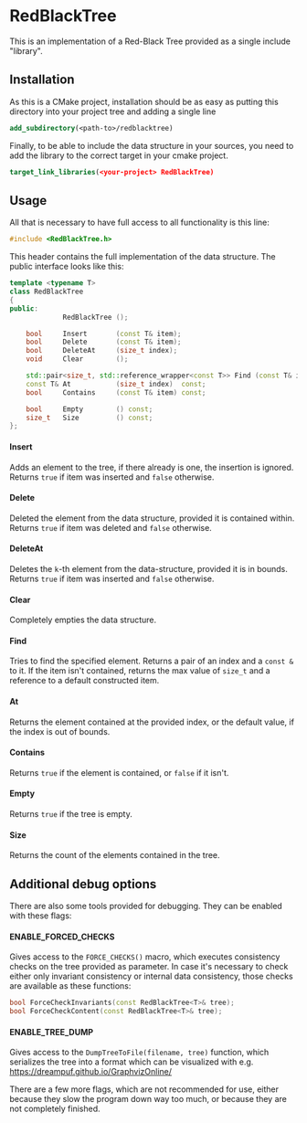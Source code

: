 # RedBlackTree

This is an implementation of a Red-Black Tree provided as a single include
"library".

## Installation

As this is a CMake project, installation should be as easy as putting this
directory into your project tree and adding a single line

```cmake
add_subdirectory(<path-to>/redblacktree)
```

Finally, to be able to include the data structure in your sources, you need to
add the library to the correct target in your cmake project.

```cmake
target_link_libraries(<your-project> RedBlackTree)
```

## Usage

All that is necessary to have full access to all functionality is this line:

```cpp
#include <RedBlackTree.h>
```

This header contains the full implementation of the data structure.
The public interface looks like this:

```cpp
template <typename T>
class RedBlackTree
{
public:
	         RedBlackTree ();

	bool     Insert       (const T& item);
	bool     Delete       (const T& item);
	bool     DeleteAt     (size_t index);
	void     Clear        ();

	std::pair<size_t, std::reference_wrapper<const T>> Find (const T& item) const;
	const T& At           (size_t index)  const;
	bool     Contains     (const T& item) const;

	bool     Empty        () const;
	size_t   Size         () const;
};
```

#### Insert

Adds an element to the tree, if there already is one, the insertion is ignored.
Returns `true` if item was inserted and `false` otherwise.

#### Delete

Deleted the element from the data structure, provided it is contained within.
Returns `true` if item was deleted and `false` otherwise.

#### DeleteAt

Deletes the `k`-th element from the data-structure, provided it is in bounds.
Returns `true` if item was inserted and `false` otherwise.

#### Clear

Completely empties the data structure.

#### Find

Tries to find the specified element. Returns a pair of an index and a `const &`
to it. If the item isn't contained, returns the max value of `size_t` and a reference
to a default constructed item.

#### At

Returns the element contained at the provided index, or the default value, if
the index is out of bounds.

#### Contains

Returns `true` if the element is contained, or `false` if it isn't.

#### Empty

Returns `true` if the tree is empty.

#### Size

Returns the count of the elements contained in the tree.

## Additional debug options

There are also some tools provided for debugging. They can be enabled with
these flags:

#### ENABLE_FORCED_CHECKS

Gives access to the `FORCE_CHECKS()` macro, which executes consistency checks
on the tree provided as parameter. In case it's necessary to check either only
invariant consistency or internal data consistency, those checks are available
as these functions:

```cpp
bool ForceCheckInvariants(const RedBlackTree<T>& tree);
bool ForceCheckContent(const RedBlackTree<T>& tree);
```

#### ENABLE_TREE_DUMP

Gives access to the `DumpTreeToFile(filename, tree)` function, which serializes
the tree into a format which can be visualized with e.g.
https://dreampuf.github.io/GraphvizOnline/

There are a few more flags, which are not recommended for use, either because
they slow the program down way too much, or because they are not completely
finished.
